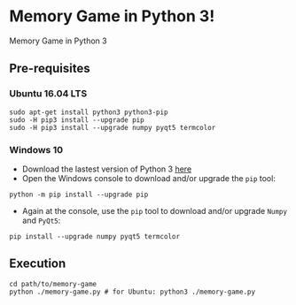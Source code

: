 # Memory Game in Python 3!
Memory Game in Python 3

## Pre-requisites

### Ubuntu 16.04 LTS
```
sudo apt-get install python3 python3-pip
sudo -H pip3 install --upgrade pip
sudo -H pip3 install --upgrade numpy pyqt5 termcolor
```

### Windows 10
- Download the lastest version of Python 3 [here](https://www.python.org/downloads/)
- Open the Windows console to download and/or upgrade the `pip` tool:    
```
python -m pip install --upgrade pip
```     
- Again at the console, use the `pip` tool to download and/or upgrade `Numpy` and `PyQt5`:     
```
pip install --upgrade numpy pyqt5 termcolor
```

## Execution

```
cd path/to/memory-game
python ./memory-game.py # for Ubuntu: python3 ./memory-game.py
```
